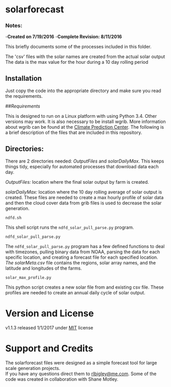 # solarforecast

### Notes:
-**Created on 7/19/2016**
-**Complete Revision: 8/11/2016**

This briefly documents some of the processes included in this folder.

The 'csv' files with the solar names are created from the actual solar output
The data is the max value for the hour during a 10 day rolling period

## Installation

Just copy the code into the appropriate directory and make sure you read the requirements. 

##*Requirements*

This is designed to run on a Linux platform with using Python 3.4.  Other versions may work.  It is also necessary to be install wgrib.  More information about wgrib can be found at the [Climate Prediction Center](http://www.cpc.ncep.noaa.gov/products/wesley/wgrib.html).  The following is a brief description of the files that are included in this repository. 

## Directories:

There are 2 directories needed: *OutputFiles* and *solarDailyMax*.  This keeps things tidy, especially for automated processes that download data each day.  

*OutputFiles:* location where the final solar output by farm is created.

*solarDailyMax:* location where the 10 day rolling average of solar output is created.  These files are needed to create a max hourly profile of solar data and then the cloud cover data from grib files is used to decrease the solar generation.

```ndfd.sh```

This shell script runs the `ndfd_solar_pull_parse.py` program.  

```ndfd_solar_pull_parse.py```

The `ndfd_solar_pull_parse.py` program has a few defined functions to deal with timezones, pulling binary data from NOAA, parsing the data for each specific location, and creating a forecast file for each specified location.  *The solarMeta.csv* file contains the regions, solar array names, and the latitude and longitudes of the farms.  

```solar_max_profile.py```

This python script creates a new solar file from and existing csv file.  These profiles are needed to create an annual daily cycle of solar output. 

# Version and License

v1.1.3 released 1/1/2017 under [MIT](https://choosealicense.com/licenses/mit/) license

# Support and Credits

The solarforecast files were designed as a simple forecast tool for large scale generation projects.  
If you have any questions direct them to rlbigley@me.com.  Some of the code was created in collaboration with
Shane Motley. 
